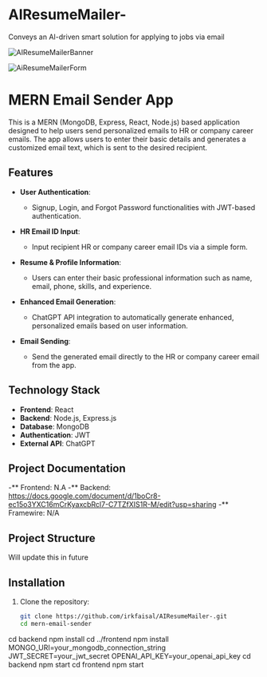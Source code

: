 # AIResumeMailer-
Conveys an AI-driven smart solution for applying to jobs via email

![AIResumeMailerBanner](https://github.com/user-attachments/assets/58db0713-5019-4eb3-a19d-81370da60660)

![AiResumeMailerForm](https://github.com/user-attachments/assets/9d6589fe-df2b-4c49-a1fb-65bec82dfdf1)



# MERN Email Sender App

This is a MERN (MongoDB, Express, React, Node.js) based application designed to help users send personalized emails to HR or company career emails. The app allows users to enter their basic details and generates a customized email text, which is sent to the desired recipient.

## Features

- **User Authentication**: 
  - Signup, Login, and Forgot Password functionalities with JWT-based authentication.
  
- **HR Email ID Input**:
  - Input recipient HR or company career email IDs via a simple form.
  
- **Resume & Profile Information**:
  - Users can enter their basic professional information such as name, email, phone, skills, and experience.

- **Enhanced Email Generation**:
  - ChatGPT API integration to automatically generate enhanced, personalized emails based on user information.

- **Email Sending**:
  - Send the generated email directly to the HR or company career email from the app.

## Technology Stack

- **Frontend**: React
- **Backend**: Node.js, Express.js
- **Database**: MongoDB
- **Authentication**: JWT
- **External API**: ChatGPT

## Project Documentation
 -** Frontend: N.A
 -** Backend: https://docs.google.com/document/d/1boCr8-ec15o3YXC16mCrKyaxcbRcl7-C7TZfXIS1R-M/edit?usp=sharing
 -** Framewire: N/A

## Project Structure
Will update this in future

## Installation

1. Clone the repository:
   ```bash
   git clone https://github.com/irkfaisal/AIResumeMailer-.git
   cd mern-email-sender
cd backend
npm install
cd ../frontend
npm install
MONGO_URI=your_mongodb_connection_string
JWT_SECRET=your_jwt_secret
OPENAI_API_KEY=your_openai_api_key
cd backend
npm start
cd frontend
npm start

